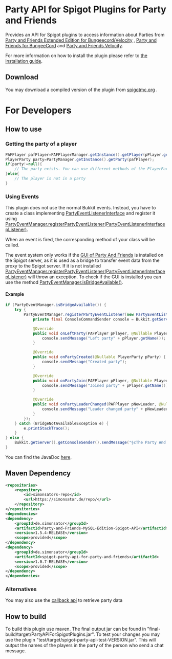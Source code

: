 # Party API for Spigot Plugins for Party and Friends

Provides an API for Spigot plugins to access information about Parties
from [Party and Friends Extended Edition for Bungeecord/Velocity](https://www.spigotmc.org/resources/party-and-friends-extended-edition-for-bungeecord-velocity-supports-1-7-1-19.10123/)
, [Party and Friends for BungeeCord](https://www.spigotmc.org/resources/party-and-friends-for-bungeecord-supports-1-7-x-to-1-19-x.9531/)
and [Party and Friends Velocity](https://forums.papermc.io/threads/party-and-friends-for-velocity-version-1-0-87.317/).

For more information on how to install the plugin please refer
to [the installation guide](https://github.com/Simonsator/Party-API-For-Spigot/wiki/Installation).

## Download

You may download a compiled version of the plugin from
[spigotmc.org](https://www.spigotmc.org/resources/spigot-party-api-for-party-and-friends-extended-redisbungee-required.39751/)
.

# For Developers

## How to use

### Getting the party of a player

```java
PAFPlayer pafPlayer=PAFPlayerManager.getInstance().getPlayer(pPlayer.getUniqueId());
PlayerParty party=PartyManager.getInstance().getParty(pafPlayer);
if(party!=null){
    // The party exists. You can use different methods of the PlayerParty object to get information about the party, e.g. who is in the party.
}else{
    // The player is not in a party
}
```

### Using Events

This plugin does not use the normal Bukkit events. Instead, you have to create a class
implementing [PartyEventListenerInterface](https://simonsator.de/?dir=JavaDoc/PartyRedisBungeeAPIForSpigot/de/simonsator/partyandfriends/spigot/api/events/PartyEventListenerInterface.html)
and register it
using [PartyEventManager.registerPartyEventListener(PartyEventListenerInterface pListener)](https://simonsator.de/?dir=JavaDoc/PartyRedisBungeeAPIForSpigot/de/simonsator/partyandfriends/spigot/api/events/PartyEventManager.html#registerPartyEventListener(de.simonsator.partyandfriends.spigot.api.events.PartyEventListenerInterface)).

When an event is fired, the corresponding method of your class will be called.

The event system only works if the [GUI of Party And Friends](https://www.spigotmc.org/resources/10123/) is installed on
the Spigot server, as it is used as a bridge to transfer event data from the proxy to the Spigot server. If it is not
installed [PartyEventManager.registerPartyEventListener(PartyEventListenerInterface pListener)](https://simonsator.de/?dir=JavaDoc/PartyRedisBungeeAPIForSpigot/de/simonsator/partyandfriends/spigot/api/events/PartyEventManager.html#registerPartyEventListener(de.simonsator.partyandfriends.spigot.api.events.PartyEventListenerInterface))
will throw an exception. To check if the GUI is installed you can use the
method [PartyEventManager.isBridgeAvailable()](https://simonsator.de/JavaDoc/PartyRedisBungeeAPIForSpigot/de/simonsator/partyandfriends/spigot/api/events/PartyEventManager.html#isBridgeAvailable()).

#### Example

```java
if (PartyEventManager.isBridgeAvailable()) {
	try {
		PartyEventManager.registerPartyEventListener(new PartyEventListenerInterface() {
			private final ConsoleCommandSender console = Bukkit.getServer().getConsoleSender();

			@Override
			public void onLeftParty(PAFPlayer pPlayer, @Nullable PlayerParty pParty) {
				console.sendMessage("Left party" + pPlayer.getName());
			}

			@Override
			public void onPartyCreated(@Nullable PlayerParty pParty) {
				console.sendMessage("Created party");
			}

			@Override
			public void onPartyJoin(PAFPlayer pPlayer, @Nullable PlayerParty pParty) {
				console.sendMessage("Joined party" + pPlayer.getName());
			}

			@Override
			public void onPartyLeaderChanged(PAFPlayer pNewLeader, @Nullable PlayerParty pParty) {
				console.sendMessage("Leader changed party" + pNewLeader.getName());
			}
		});
	} catch (BridgeNotAvailableException e) {
		e.printStackTrace();
	}
} else {
	Bukkit.getServer().getConsoleSender().sendMessage("§cThe Party And Friends main plugin is not installed on this spigot server. Please download it from https://www.spigotmc.org/resources/10123/");
}
```

You can find the JavaDoc [here](https://simonsator.de/JavaDoc/PartyRedisBungeeAPIForSpigot/index.html).

## Maven Dependency

```xml
<repositories>
	<repository>
		<id>simonsators-repo</id>
		<url>https://simonsator.de/repo/</url>
	</repository>
</repositories>
<dependencies>
<dependency>
	<groupId>de.simonsator</groupId>
	<artifactId>Party-and-Friends-MySQL-Edition-Spigot-API</artifactId>
	<version>1.5.4-RELEASE</version>
	<scope>provided</scope>
</dependency>
<dependency>
	<groupId>de.simonsator</groupId>
	<artifactId>spigot-party-api-for-party-and-friends</artifactId>
	<version>1.0.7-RELEASE</version>
	<scope>provided</scope>
</dependency>
</dependencies>
```

### Alternatives

You may also use the [callback api](https://github.com/Simonsator/Example-For-Spigot-Party-Data-Callback-API) to
retrieve
party data

## How to build

To build this plugin use maven. The final output jar can be found in "final-build/target/PartyAPIForSpigotPlugins.jar".
To test your changes you may use the plugin "test/target/spigot-party-api-test-VERSION.jar". This will output the names
of the players in the party of the person who send a chat message. 
